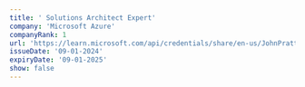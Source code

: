 ```yaml
---
title: ' Solutions Architect Expert'
company: 'Microsoft Azure'
companyRank: 1
url: 'https://learn.microsoft.com/api/credentials/share/en-us/JohnPratt-2729/367A676D80BF6DAE'
issueDate: '09-01-2024'
expiryDate: '09-01-2025'
show: false
---
```

